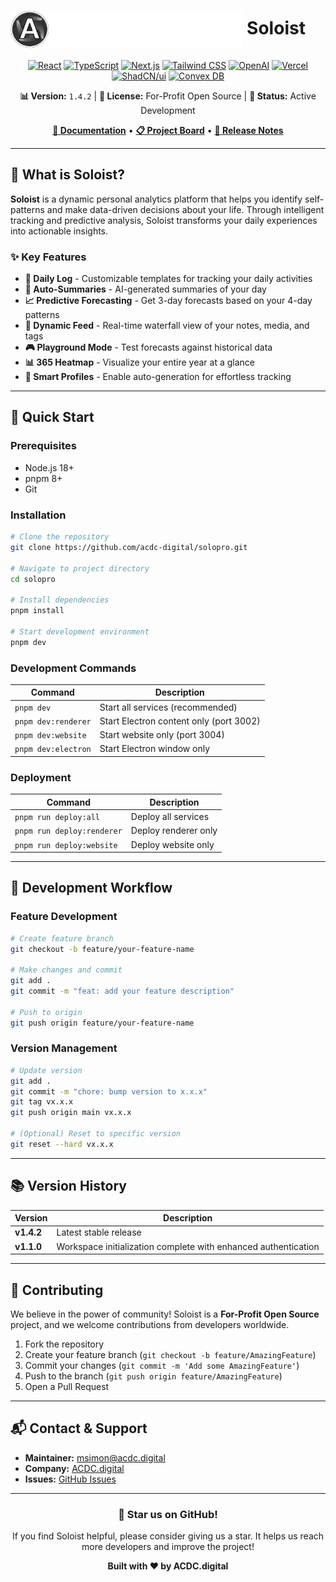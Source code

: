 # <img src="public/logo-ACDC.svg" alt="ACDC Logo" height="60" align="center"/> Soloist

<div align="center">

[![React](https://img.shields.io/badge/React-%2320232A.svg?style=for-the-badge&logo=react&logoColor=%2361DAFB)](https://reactjs.org/)
[![TypeScript](https://img.shields.io/badge/TypeScript-%233178C6.svg?style=for-the-badge&logo=typescript&logoColor=white)](https://www.typescriptlang.org/)
[![Next.js](https://img.shields.io/badge/Next.js-%23000000.svg?style=for-the-badge&logo=nextdotjs&logoColor=white)](https://nextjs.org/)
[![Tailwind CSS](https://img.shields.io/badge/Tailwind_CSS-%2306B6D4.svg?style=for-the-badge&logo=tailwindcss&logoColor=white)](https://tailwindcss.com/)
[![OpenAI](https://img.shields.io/badge/OpenAI-%23000000.svg?style=for-the-badge&logo=OpenAI&logoColor=white)](https://www.openai.com/)
[![Vercel](https://img.shields.io/badge/Vercel-%23000000.svg?style=for-the-badge&logo=Vercel&logoColor=white)](https://vercel.com/)
[![ShadCN/ui](https://img.shields.io/badge/shadcn/ui-%2327272A.svg?style=for-the-badge&logoColor=white)](https://ui.shadcn.com/)
[![Convex DB](https://img.shields.io/badge/Convex_DB-%23450AFF.svg?style=for-the-badge&logo=convex&logoColor=white)](https://convex.dev/)

**📊 Version:** `1.4.2` | **📝 License:** For-Profit Open Source | **🚀 Status:** Active Development

[**📖 Documentation**](https://github.com/acdc-digital/solopro/wiki) • [**📋 Project Board**](https://github.com/users/acdc-digital/projects/10) • [**🔖 Release Notes**](https://github.com/acdc-digital/solopro/releases)

</div>

---

## 🎯 What is Soloist?

**Soloist** is a dynamic personal analytics platform that helps you identify self-patterns and make data-driven decisions about your life. Through intelligent tracking and predictive analysis, Soloist transforms your daily experiences into actionable insights.

### ✨ Key Features

- **📝 Daily Log** - Customizable templates for tracking your daily activities
- **🤖 Auto-Summaries** - AI-generated summaries of your day
- **📈 Predictive Forecasting** - Get 3-day forecasts based on your 4-day patterns
- **📱 Dynamic Feed** - Real-time waterfall view of your notes, media, and tags
- **🎮 Playground Mode** - Test forecasts against historical data
- **📊 365 Heatmap** - Visualize your entire year at a glance
- **👤 Smart Profiles** - Enable auto-generation for effortless tracking

---

## 🚀 Quick Start

### Prerequisites

- Node.js 18+
- pnpm 8+
- Git

### Installation

```bash
# Clone the repository
git clone https://github.com/acdc-digital/solopro.git

# Navigate to project directory
cd solopro

# Install dependencies
pnpm install

# Start development environment
pnpm dev
```

### Development Commands

| Command | Description |
|---------|-------------|
| `pnpm dev` | Start all services (recommended) |
| `pnpm dev:renderer` | Start Electron content only (port 3002) |
| `pnpm dev:website` | Start website only (port 3004) |
| `pnpm dev:electron` | Start Electron window only |

### Deployment

| Command | Description |
|---------|-------------|
| `pnpm run deploy:all` | Deploy all services |
| `pnpm run deploy:renderer` | Deploy renderer only |
| `pnpm run deploy:website` | Deploy website only |

---

## 🔧 Development Workflow

### Feature Development

```bash
# Create feature branch
git checkout -b feature/your-feature-name

# Make changes and commit
git add .
git commit -m "feat: add your feature description"

# Push to origin
git push origin feature/your-feature-name
```

### Version Management

```bash
# Update version
git add .
git commit -m "chore: bump version to x.x.x"
git tag vx.x.x
git push origin main vx.x.x

# (Optional) Reset to specific version
git reset --hard vx.x.x
```

---

## 📚 Version History

| Version | Description |
|---------|-------------|
| **v1.4.2** | Latest stable release |
| **v1.1.0** | Workspace initialization complete with enhanced authentication |

---

## 🤝 Contributing

We believe in the power of community! Soloist is a **For-Profit Open Source** project, and we welcome contributions from developers worldwide.

1. Fork the repository
2. Create your feature branch (`git checkout -b feature/AmazingFeature`)
3. Commit your changes (`git commit -m 'Add some AmazingFeature'`)
4. Push to the branch (`git push origin feature/AmazingFeature`)
5. Open a Pull Request

---

## 📬 Contact & Support

- **Maintainer:** msimon@acdc.digital
- **Company:** [ACDC.digital](https://acdc.digital)
- **Issues:** [GitHub Issues](https://github.com/acdc-digital/solopro/issues)

---

<div align="center">

### 🌟 Star us on GitHub!

If you find Soloist helpful, please consider giving us a star. It helps us reach more developers and improve the project!

**Built with ❤️ by ACDC.digital**

</div>